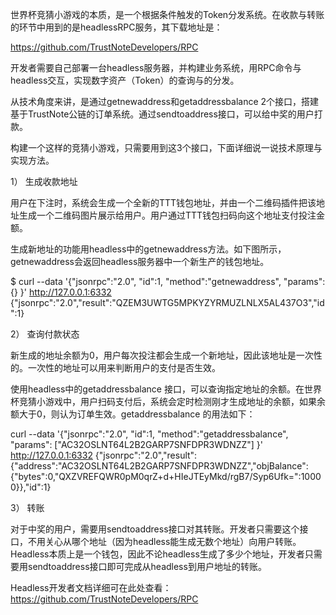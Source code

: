 世界杯竞猜小游戏的本质，是一个根据条件触发的Token分发系统。在收款与转账的环节中用到的是headlessRPC服务，其下载地址是：
 
https://github.com/TrustNoteDevelopers/RPC
 
开发者需要自己部署一台headless服务器，并构建业务系统，用RPC命令与headless交互，实现数字资产（Token）的查询与的分发。
 
从技术角度来讲，是通过getnewaddress和getaddressbalance 2个接口，搭建基于TrustNote公链的订单系统。通过sendtoaddress接口，可以给中奖的用户打款。

构建一个这样的竞猜小游戏，只需要用到这3个接口，下面详细说一说技术原理与实现方法。
 
1） 生成收款地址
 
用户在下注时，系统会生成一个全新的TTT钱包地址，并由一个二维码插件把该地址生成一个二维码图片展示给用户。用户通过TTT钱包扫码向这个地址支付投注金额。
 
生成新地址的功能用headless中的getnewaddress方法。如下图所示，getnewaddress会返回headless服务器中一个新生产的钱包地址。
 
$ curl --data '{"jsonrpc":"2.0", "id":1, "method":"getnewaddress", "params":{} }' http://127.0.0.1:6332 {"jsonrpc":"2.0","result":"QZEM3UWTG5MPKYZYRMUZLNLX5AL437O3","id":1}
 
 
2） 查询付款状态
 
新生成的地址余额为0，用户每次投注都会生成一个新地址，因此该地址是一次性的。一次性的地址可以用来判断用户的支付是否生效。
 
使用headless中的getaddressbalance 接口，可以查询指定地址的余额。在世界杯竞猜小游戏中，用户扫码支付后，系统会定时检测刚才生成地址的余额，如果余额大于0，则认为订单生效。getaddressbalance 的用法如下：
 
curl --data '{"jsonrpc":"2.0", "id":1, "method":"getaddressbalance", "params": ["AC32OSLNT64L2B2GARP7SNFDPR3WDNZZ"] }' http://127.0.0.1:6332
{"jsonrpc":"2.0","result":{"address":"AC32OSLNT64L2B2GARP7SNFDPR3WDNZZ","objBalance":{"bytes":0,"QXZVREFQWR0pM0qrZ+d+HIeJTEyMkd/rgB7/Syp6Ufk=":10000}},"id":1}
 
 
3） 转账
 
对于中奖的用户，需要用sendtoaddress接口对其转账。开发者只需要这个接口，不用关心从哪个地址（因为headless能生成无数个地址）向用户转账。Headless本质上是一个钱包，因此不论headless生成了多少个地址，开发者只需要用sendtoaddress接口即可完成从headless到用户地址的转账。
 
 
Headless开发者文档详细可在此处查看： https://github.com/TrustNoteDevelopers/RPC
